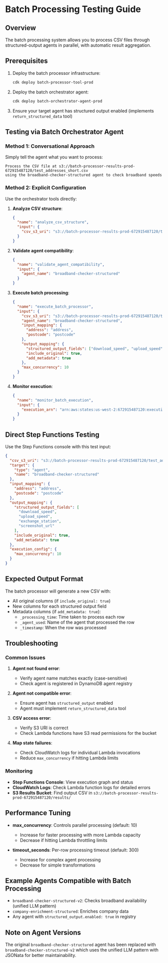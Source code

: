 # Batch Processing Testing Guide

## Overview
The batch processing system allows you to process CSV files through structured-output agents in parallel, with automatic result aggregation.

## Prerequisites
1. Deploy the batch processor infrastructure:
   ```bash
   cdk deploy batch-processor-tool-prod
   ```

2. Deploy the batch orchestrator agent:
   ```bash
   cdk deploy batch-orchestrator-agent-prod
   ```

3. Ensure your target agent has structured output enabled (implements `return_structured_data` tool)

## Testing via Batch Orchestrator Agent

### Method 1: Conversational Approach
Simply tell the agent what you want to process:
```
Process the CSV file at s3://batch-processor-results-prod-672915487120/test_addresses_short.csv
using the broadband-checker-structured agent to check broadband speeds
```

### Method 2: Explicit Configuration
Use the orchestrator tools directly:

1. **Analyze CSV structure**:
   ```json
   {
     "name": "analyze_csv_structure",
     "input": {
       "csv_s3_uri": "s3://batch-processor-results-prod-672915487120/test_addresses_short.csv"
     }
   }
   ```

2. **Validate agent compatibility**:
   ```json
   {
     "name": "validate_agent_compatibility",
     "input": {
       "agent_name": "broadband-checker-structured"
     }
   }
   ```

3. **Execute batch processing**:
   ```json
   {
     "name": "execute_batch_processor",
     "input": {
       "csv_s3_uri": "s3://batch-processor-results-prod-672915487120/test_addresses_short.csv",
       "agent_name": "broadband-checker-structured",
       "input_mapping": {
         "address": "address",
         "postcode": "postcode"
       },
       "output_mapping": {
         "structured_output_fields": ["download_speed", "upload_speed", "exchange_station", "screenshot_url"],
         "include_original": true,
         "add_metadata": true
       },
       "max_concurrency": 10
     }
   }
   ```

4. **Monitor execution**:
   ```json
   {
     "name": "monitor_batch_execution",
     "input": {
       "execution_arn": "arn:aws:states:us-west-2:672915487120:execution:..."
     }
   }
   ```

## Direct Step Functions Testing

Use the Step Functions console with this test input:
```json
{
  "csv_s3_uri": "s3://batch-processor-results-prod-672915487120/test_addresses_short.csv",
  "target": {
    "type": "agent",
    "name": "broadband-checker-structured"
  },
  "input_mapping": {
    "address": "address",
    "postcode": "postcode"
  },
  "output_mapping": {
    "structured_output_fields": [
      "download_speed",
      "upload_speed",
      "exchange_station",
      "screenshot_url"
    ],
    "include_original": true,
    "add_metadata": true
  },
  "execution_config": {
    "max_concurrency": 10
  }
}
```

## Expected Output Format
The batch processor will generate a new CSV with:
- All original columns (if `include_original: true`)
- New columns for each structured output field
- Metadata columns (if `add_metadata: true`):
  - `_processing_time`: Time taken to process each row
  - `_agent_used`: Name of the agent that processed the row
  - `_timestamp`: When the row was processed

## Troubleshooting

### Common Issues

1. **Agent not found error**:
   - Verify agent name matches exactly (case-sensitive)
   - Check agent is registered in DynamoDB agent registry

2. **Agent not compatible error**:
   - Ensure agent has `structured_output` enabled
   - Agent must implement `return_structured_data` tool

3. **CSV access error**:
   - Verify S3 URI is correct
   - Check Lambda functions have S3 read permissions for the bucket

4. **Map state failures**:
   - Check CloudWatch logs for individual Lambda invocations
   - Reduce `max_concurrency` if hitting Lambda limits

### Monitoring
- **Step Functions Console**: View execution graph and status
- **CloudWatch Logs**: Check Lambda function logs for detailed errors
- **S3 Results Bucket**: Find output CSV in `s3://batch-processor-results-prod-672915487120/results/`

## Performance Tuning

- **max_concurrency**: Controls parallel processing (default: 10)
  - Increase for faster processing with more Lambda capacity
  - Decrease if hitting Lambda throttling limits

- **timeout_seconds**: Per-row processing timeout (default: 300)
  - Increase for complex agent processing
  - Decrease for simple transformations

## Example Agents Compatible with Batch Processing
- `broadband-checker-structured-v2`: Checks broadband availability (unified LLM pattern)
- `company-enrichment-structured`: Enriches company data
- Any agent with `structured_output.enabled: true` in registry

## Note on Agent Versions
The original `broadband-checker-structured` agent has been replaced with `broadband-checker-structured-v2` which uses the unified LLM pattern with JSONata for better maintainability.